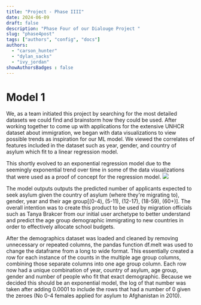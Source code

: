 ```yaml
---
title: "Project - Phase IIII"
date: 2024-06-09
draft: false
description: "Phase Four of our Dialouge Project "
slug: "phase4post"
tags: ["authors", "config", "docs"]
authors:
  - "carson_hunter"
  - "dylan_sacks"
  - "ivy_jordan"
showAuthorsBadges : false
---
```

# Model 1
We, as a team initiated this project by searching for the most detailed datasets we could find and brainstorm how they could be used. After working together to come up with applications for the extensive UNHCR dataset about immigration, we began with data visualizations to view possible trends as inspiration for our ML model. We viewed the correlates of features included in the dataset such as year, gender, and country of asylum which fit to a linear regression model. 

This shortly evolved to an exponential regression model due to the seemingly exponential trend over time in some of the data visualizations that were used as a proof of concept for the regression model.
<img src = "https://i.imgur.com/hOvzYWt.png"/>

The model outputs outputs the predicted number of applicants expected to seek asylum given the country of asylum (where they're migrating to), gender, year and their age group[(0-4), (5-11), (12-17), (18-59), (60+)]. The overall intention was to create this product to be used by migration officials such as Tanya Brakcer from our initial user archetype to better understand and predict the age group demographic immigrating to new countries in order to effectively allocate school budgets. 

After the demographics dataset was loaded and cleaned by removing unnecessary or repeated columns, the pandas function df.melt was used to change the dataframe from a long to wide format. This essentially created a row for each instance of the counts in the multiple age group columns, combining those separate columns into one age group column. Each row now had a unique combination of year, country of asylum, age group, gender and number of people who fit that exact demographic. Because we decided this should be an exponential model, the log of that number was taken after adding 0.0001 to include the rows that had a number of 0 given the zeroes (No 0-4 females applied for asylum to Afghanistan in 2010).  

